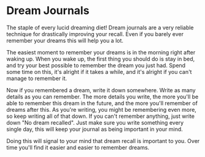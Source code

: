 # Dream Journals
The staple of every lucid dreaming diet!
Dream journals are a very reliable technique for drastically improving your
recall.
Even if you barely ever remember your dreams this will help you a lot.

The easiest moment to remember your dreams is in the morning right after waking
up.
When you wake up, the first thing you should do is stay in bed, and try your
best possible to remember the dream you just had.
Spend some time on this, it's alright if it takes a while, and it's alright if
you can't manage to remember it.

Now if you remembered a dream, write it down somewhere.
Write as many details as you can remember.
The more details you write, the more you'll be able to remember this dream in
the future, and the more you'll remember of dreams after this.
As you're writing, you might be remembering even more, so keep writing all of
that down.
If you can't remember anything, just write down "No dream recalled".
Just make sure you write something every single day, this will keep your journal
as being important in your mind.

Doing this will signal to your mind that dream recall is important to you.
Over time you'll find it easier and easier to remember dreams.

